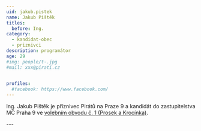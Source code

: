 ```yaml
---
uid: jakub.pistek
name: Jakub Pištěk
titles:
  before: Ing.
category:
  - kandidat-obec
  - priznivci
description: programátor
age: 29
#img: people/t-.jpg
#mail: xxx@pirati.cz

 
profiles:
  #facebook: https://www.facebook.com/
---
```

<p style='text-align: justify;'>
Ing. Jakub Pištěk je příznivec Pirátů na Praze 9 a kandidát do zastupitelstva MČ Praha 9 ve <a href="/komunalni-volby-2018/prosek/" target="_self"><u>volebním obvodu č. 1 (Prosek a Krocínka)</u></a>.
</p>
---